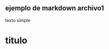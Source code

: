 <!-- FILEPATH: /c:/vsCodeProjects/UNPet/backend/public/texts/ex.md -->
<h2>ejemplo de markdown archivo1</h2>
<p>texto simple</p>
<h1>titulo</h1>
